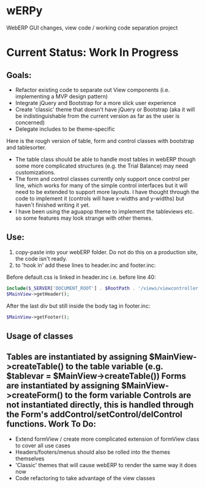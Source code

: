 wERPy
=====

WebERP GUI changes, view code / working code separation project

Current Status: Work In Progress
===

Goals:
------

 * Refactor existing code to separate out View components (i.e. implementing a MVP design pattern)
 * Integrate jQuery and Bootstrap for a more slick user experience
 * Create 'classic' theme that doesn't have jQuery or Bootstrap (aka it will be indistinguishable from the current version as far as the user is concerned)
 * Delegate includes to be theme-specific

Here is the rough version of table, form and control classes with bootstrap and tablesorter.

 * The table class should be able to handle most tables in webERP though some more complicated structures 
(e.g. the Trial Balance) may need customizations.
 * The form and control classes currently only support once control per line, which works for many of the simple control interfaces but it will need to be extended to support more layouts.
 I have thought through the code to implement it (controls will have x-widths and y-widths) but haven't finished writing it yet.
 * I have been using the aguapop theme to implement the tableviews etc. so some features may look strange with other themes.

Use:
----
 1. copy-paste into your webERP folder. Do not do this on a production site, the code isn't ready.
 2. to 'hook in' add these lines to header.inc and footer.inc:

Before default.css is linked in header.inc i.e. before line 40:

``` php
include($_SERVER['DOCUMENT_ROOT'] . $RootPath . '/views/viewcontroller.php');
$MainView->getHeader();
```

After the last div but still inside the body tag in footer.inc:

``` php
$MainView->getFooter();
```

Usage of classes
----------------
Tables are instantiated by assigning $MainView->createTable() to the table variable (e.g. $tablevar = $MainView->createTable())
Forms are instantiated by assigning $MainView->createForm() to the  form variable
Controls are not instantiated directly, this is handled through the Form's addControl/setControl/delControl functions.
Work To Do:
----

 * Extend formView / create more complicated extension of formView class to cover all use cases
 * Headers/footers/menus should also be rolled into the themes themselves
 * 'Classic' themes that will cause webERP to render the same way it does now
 * Code refactoring to take advantage of the view classes
